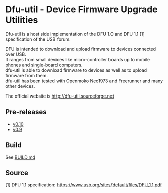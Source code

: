 # Dfu-util - Device Firmware Upgrade Utilities

Dfu-util is a host side implementation of the DFU 1.0 and DFU 1.1 [1] specification of the USB forum.

DFU is intended to download and upload firmware to devices connected over USB.<br />
It ranges from small devices like micro-controller boards up to mobile phones and single-board computers.<br />
dfu-util is able to download firmware to devices as well as to upload firmware from them.<br />
dfu-util has been tested with Openmoko Neo1973 and Freerunner and many other devices.<br />

The official website is http://dfu-util.sourceforge.net


## Pre-releases

- [v0.10](https://github.com/GGLinnk/dfu-util/releases/tag/v0.10-test)
- [v0.9](https://github.com/GGLinnk/dfu-util/releases/tag/v0.9-test)


## Build

See [BUILD.md](BUILD.md)


## Source

[1] DFU 1.1 specification:
    https://www.usb.org/sites/default/files/DFU_1.1.pdf
